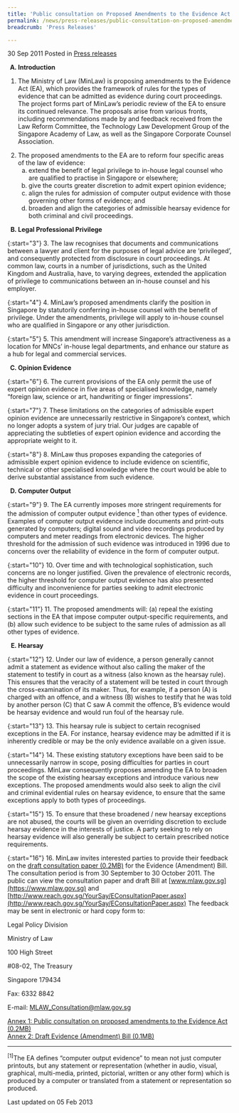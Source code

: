 ```yaml
---
title: 'Public consultation on Proposed Amendments to the Evidence Act'
permalink: /news/press-releases/public-consultation-on-proposed-amendments-to-the-evidence-act
breadcrumb: 'Press Releases'

---
```



30 Sep 2011 Posted in [Press releases](/news/press-releases)

<ol style="list-style-type: upper-alpha; font-weight: bold;">
<li>Introduction</li>
</ol>


1. The Ministry of Law (MinLaw) is proposing amendments to the Evidence Act (EA), which provides the framework of rules for the types of evidence that can be admitted as evidence during court proceedings. The project forms part of MinLaw’s periodic review of the EA to ensure its continued relevance. The proposals arise from various fronts, including recommendations made by and feedback received from the Law Reform Committee, the Technology Law Development Group of the Singapore Academy of Law, as well as the Singapore Corporate Counsel Association.


<ol start="2">
<li>The proposed amendments to the EA are to reform four specific areas of the law of evidence:
<ol style="list-style-type: lower-alpha">

<li>extend the benefit of legal privilege to in-house legal counsel who are qualified to practise in Singapore or elsewhere;</li>

<li>give the courts greater discretion to admit expert opinion evidence;</li>

<li>align the rules for admission of computer output evidence with those governing other forms of evidence; and</li>

<li>broaden and align the categories of admissible hearsay evidence for both criminal and civil proceedings.</li>

</ol>



</li>
</ol>


<ol start="2" style="list-style-type: upper-alpha; font-weight: bold;">
<li>Legal Professional Privilege</li>
</ol>


{:start="3"}
3. The law recognises that documents and communications between a lawyer and client for the purposes of legal advice are ‘privileged’, and consequently protected from disclosure in court proceedings. At common law, courts in a number of jurisdictions, such as the United Kingdom and Australia, have, to varying degrees, extended the application of privilege to communications between an in-house counsel and his employer.

{:start="4"}
4. MinLaw’s proposed amendments clarify the position in Singapore by statutorily conferring in-house counsel with the benefit of privilege. Under the amendments, privilege will apply to in-house counsel who are qualified in Singapore or any other jurisdiction. 

{:start="5"}
5. This amendment will increase Singapore’s attractiveness as a location for MNCs’ in-house legal departments, and enhance our stature as a hub for legal and commercial services.




<ol start="3" style="list-style-type: upper-alpha; font-weight: bold;">
<li> Opinion Evidence</li>
</ol>

{:start="6"}
6. The current provisions of the EA only permit the use of expert opinion evidence in five areas of specialised knowledge, namely “foreign law, science or art, handwriting or finger impressions”.

{:start="7"}
7. These limitations on the categories of admissible expert opinion evidence are unnecessarily restrictive in Singapore’s context, which no longer adopts a system of jury trial. Our judges are capable of appreciating the subtleties of expert opinion evidence and according the appropriate weight to it.

{:start="8"}
8. MinLaw thus proposes expanding the categories of admissible expert opinion evidence to include evidence on scientific, technical or other specialised knowledge where the court would be able to derive substantial assistance from such evidence.


<ol start="4" style="list-style-type: upper-alpha; font-weight: bold;">
<li>Computer Output</li>
</ol>


{:start="9"}
9. The EA currently imposes more stringent requirements for the admission of computer output evidence <a href="#fn"><sup>1</sup></a> than other types of evidence. Examples of computer output evidence include documents and print-outs generated by computers; digital sound and video recordings produced by computers and meter readings from electronic devices. The higher threshold for the admission of such evidence was introduced in 1996 due to concerns over the reliability of evidence in the form of computer output.

{:start="10"}
10. Over time and with technological sophistication, such concerns are no longer justified. Given the prevalence of electronic records, the higher threshold for computer output evidence has also presented difficulty and inconvenience for parties seeking to admit electronic evidence in court proceedings.

{:start="11"}
11. The proposed amendments will: (a) repeal the existing sections in the EA that impose computer output-specific requirements, and (b) allow such evidence to be subject to the same rules of admission as all other types of evidence.




<ol start="5" style="list-style-type: upper-alpha; font-weight: bold;">
<li>Hearsay</li>
</ol>

{:start="12"}
12. Under our law of evidence, a person generally cannot admit a statement as evidence without also calling the maker of the statement to testify in court as a witness (also known as the hearsay rule). This ensures that the veracity of a statement will be tested in court through the cross-examination of its maker. Thus, for example, if a person (A) is charged with an offence, and a witness (B) wishes to testify that he was told by another person (C) that C saw A commit the offence, B’s evidence would be hearsay evidence and would run foul of the hearsay rule.

{:start="13"}
13. This hearsay rule is subject to certain recognised exceptions in the EA. For instance, hearsay evidence may be admitted if it is inherently credible or may be the only evidence available on a given issue.

{:start="14"}
14. These existing statutory exceptions have been said to be unnecessarily narrow in scope, posing difficulties for parties in court proceedings. MinLaw consequently proposes amending the EA to broaden the scope of the existing hearsay exceptions and introduce various new exceptions. The proposed amendments would also seek to align the civil and criminal evidential rules on hearsay evidence, to ensure that the same exceptions apply to both types of proceedings.

{:start="15"}
15. To ensure that these broadened / new hearsay exceptions are not abused, the courts will be given an overriding discretion to exclude hearsay evidence in the interests of justice. A party seeking to rely on hearsay evidence will also generally be subject to certain prescribed notice requirements.


{:start="16"}
16. MinLaw invites interested parties to provide their feedback on the [draft consultation paper (0.2MB)](/files/news/press-releases/2011/09/linkclickbd8a.pdf) for the Evidence (Amendment) Bill. The consultation period is from 30 September to 30 October 2011. The public can view the consultation paper and draft Bill at [www.mlaw.gov.sg](https://www.mlaw.gov.sg) and [http://www.reach.gov.sg/YourSay/EConsultationPaper.aspx](http://www.reach.gov.sg/YourSay/EConsultationPaper.aspx) The feedback may be sent in electronic or hard copy form to:

<p class="address-centered">Legal Policy Division</p>
<p class="address-centered">Ministry of Law</p>
<p class="address-centered">100 High Street</p>
<p class="address-centered">#08-02, The Treasury</p>
<p class="address-centered">Singapore 179434</p>
<p class="address-centered">Fax: 6332 8842</p>
<p class="address-centered">E-mail: <a href="mailto:MLAW_Consultation@mlaw.gov.sg">MLAW_Consultation@mlaw.gov.sg</a></p>


[Annex 1: Public consultation on proposed amendments to the Evidence Act (0.2MB)](/files/news/press-releases/2011/09/linkclickbd8a.pdf)  
[Annex 2: Draft Evidence (Amendment) Bill (0.1MB)](/files/news/press-releases/2011/09/linkclick5231.pdf)

---
<p id="fn"><sup>[1]</sup>The EA defines “computer output evidence” to mean not just computer printouts, but any statement or representation (whether in audio, visual, graphical, multi-media, printed, pictorial, written or any other form) which is produced by a computer or translated from a statement or representation so produced.</p>



<p class="right-side-updated">Last updated on 05 Feb 2013</p>





